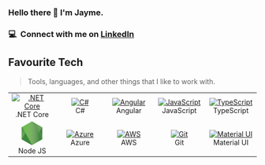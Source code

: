 ### Hello there 👋 I'm Jayme.
### :computer: &nbsp;Connect with me on **[LinkedIn]**

<h2 align="left" id="zio-tech">Favourite Tech</h2>

> Tools, languages, and other things that I like to work with.

<table align="center">
  <tr>
    <td align="center" width="96">
      <a href="#zio-tech">
        <img
          src="https://upload.wikimedia.org/wikipedia/commons/e/ee/.NET_Core_Logo.svg"
          width="48"
          height="48"
          alt=".NET Core"
        />
      </a>
      <br />.NET Core
    </td>
    <td align="center" width="96">
      <a href="#zio-tech">
        <img
          src="https://www.freeiconspng.com/uploads/c-logo-icon-18.png"
          width="48"
          height="48"
          alt="C#"
        />
      </a>
      <br />C#
    </td>
    <td align="center" width="96">
      <a href="#zio-tech">
        <img
          src="https://upload.wikimedia.org/wikipedia/commons/c/cf/Angular_full_color_logo.svg"
          width="48"
          height="48"
          alt="Angular"
        />
      </a>
      <br />Angular
    </td>
    <td align="center" width="96">
      <a href="#zio-tech">
        <img
          src="https://upload.wikimedia.org/wikipedia/commons/thumb/9/99/Unofficial_JavaScript_logo_2.svg/1024px-Unofficial_JavaScript_logo_2.svg.png"
          width="48"
          height="48"
          alt="JavaScript"
        />
      </a>
      <br />JavaScript
    </td>
    <td align="center" width="96">
      <a href="#suhailakar-tech">
        <img
          src="https://upload.wikimedia.org/wikipedia/commons/thumb/4/4c/Typescript_logo_2020.svg/1200px-Typescript_logo_2020.svg.png"
          width="48"
          height="48"
          alt="TypeScript"
        />
      </a>
      <br />TypeScript
    </td>
  </tr>

  <tr>
    <td align="center" width="96">
      <a href="#zio-tech">
        <img
          src="https://raw.githubusercontent.com/github/explore/80688e429a7d4ef2fca1e82350fe8e3517d3494d/topics/nodejs/nodejs.png"
          width="48"
          height="48"
          alt="Node JS"
        />
      </a>
      <br />Node JS
    </td>
    <td align="center" width="96">
      <a href="#zio-tech">
        <img
          src="https://i.ibb.co/jDGr3z0/azure-removebg-preview.png"
          width="48"
          height="48"
          alt="Azure"
        />
      </a>
      <br />Azure
    </td>
    <td align="center" width="96">
      <a href="#zio-tech">
        <img
          src="https://gdconf.com/sites/default/files/zn_-38Hw_400x400.jpg"
          width="48"
          height="48"
          alt="AWS"
        />
      </a>
      <br />AWS
    </td>
    <td align="center" width="96">
      <a href="#zio-tech">
        <img
          src="https://upload.wikimedia.org/wikipedia/commons/thumb/3/3f/Git_icon.svg/1200px-Git_icon.svg.png"
          width="48"
          height="48"
          alt="Git"
        />
      </a>
      <br />Git
    </td>
    <td align="center" width="96">
      <a href="#suhailakar-tech">
        <img
          src="https://media.zeemly.com/zeemly/product/material-ui.png"
          width="48"
          height="48"
          alt="Material UI"
        />
      </a>
      <br />Material UI
    </td>
  </tr>
</table>

[linkedin]: https://www.linkedin.com/in/jayme-desrosiers-95874390/ "LinkedIn"